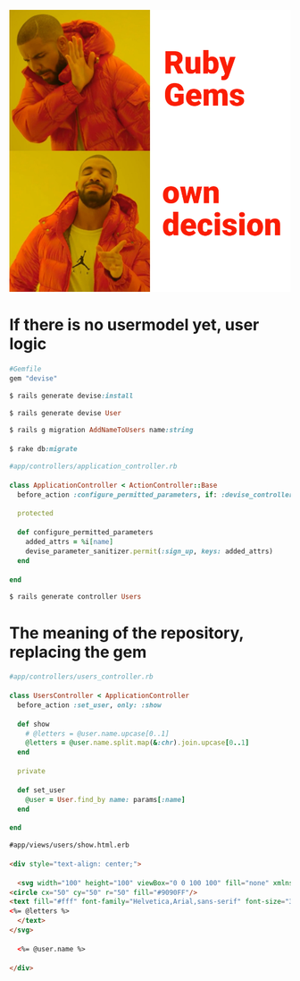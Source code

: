 
![alt text](app/assets/images/meme.png)

# If there is no usermodel yet, user logic #

```ruby
#Gemfile
gem "devise"
```
```ruby
$ rails generate devise:install
```

```ruby
$ rails generate devise User
```

```ruby
$ rails g migration AddNameToUsers name:string

$ rake db:migrate
```


```ruby
#app/controllers/application_controller.rb

class ApplicationController < ActionController::Base
  before_action :configure_permitted_parameters, if: :devise_controller?

  protected

  def configure_permitted_parameters
    added_attrs = %i[name]
    devise_parameter_sanitizer.permit(:sign_up, keys: added_attrs)
  end

end
```


```ruby
$ rails generate controller Users
```

# The meaning of the repository, replacing the gem #

```ruby
#app/controllers/users_controller.rb

class UsersController < ApplicationController
  before_action :set_user, only: :show

  def show
    # @letters = @user.name.upcase[0..1]
    @letters = @user.name.split.map(&:chr).join.upcase[0..1]
  end

  private

  def set_user
    @user = User.find_by name: params[:name]
  end

end
```

```html
#app/views/users/show.html.erb

<div style="text-align: center;">

  <svg width="100" height="100" viewBox="0 0 100 100" fill="none" xmlns="http://www.w3.org/2000/svg">
<circle cx="50" cy="50" r="50" fill="#9090FF"/>
<text fill="#fff" font-family="Helvetica,Arial,sans-serif" font-size="36" font-weight="500" x="50%" y="55%" dominant-baseline="middle" text-anchor="middle">
<%= @letters %>
  </text>
</svg>

  <%= @user.name %>

</div>
```





